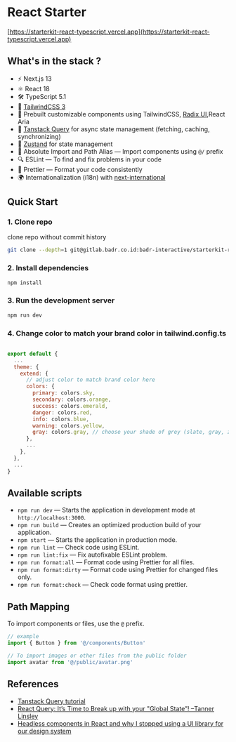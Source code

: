 # React Starter

[https://starterkit-react-typescript.vercel.app](https://starterkit-react-typescript.vercel.app)

## What's in the stack ?

- ⚡️ Next.js 13
- ⚛️ React 18
- 🛠️ TypeScript 5.1
- 🎨 [TailwindCSS 3](https://tailwindcss.com)
- 💎 Prebuilt customizable components using TailwindCSS, [Radix UI](https://www.radix-ui.com/),React Aria
- 🚀 [Tanstack Query](https://tanstack.com/query) for async state management (fetching, caching, synchronizing)
- 💾 [Zustand](https://zustand-demo.pmnd.rs) for state management
- 📁 Absolute Import and Path Alias — Import components using `@/` prefix
- 🔍 ESLint — To find and fix problems in your code
- 📝 Prettier — Format your code consistently
- 🌍 Internationalization (i18n) with [next-international](https://github.com/QuiiBz/next-international) 

## Quick Start

### 1. Clone repo

clone repo without commit history

```bash
git clone --depth=1 git@gitlab.badr.co.id:badr-interactive/starterkit-react-typescript.git my-project-name
```

### 2. Install dependencies

```bash
npm install
```

### 3. Run the development server

```bash
npm run dev
```

### 4. Change color to match your brand color in tailwind.config.ts

```javascript

export default {
  ...  
  theme: {
    extend: {
      // adjust color to match brand color here
      colors: {
        primary: colors.sky,
        secondary: colors.orange,
        success: colors.emerald,
        danger: colors.red,
        info: colors.blue,
        warning: colors.yellow,
        gray: colors.gray, // choose your shade of grey (slate, gray, zinc, neutral, stone)
      },
      ...
    },
  },
  ...
} 
```

## Available scripts

- `npm run dev` — Starts the application in development mode at `http://localhost:3000`.
- `npm run build` — Creates an optimized production build of your application.
- `npm start` — Starts the application in production mode.
- `npm run lint` — Check code using ESLint.
- `npm run lint:fix` — Fix autofixable ESLint problem.
- `npm run format:all` — Format code using Prettier for all files.
- `npm run format:dirty` — Format code using Prettier for changed files only.
- `npm run format:check` — Check code format using prettier.

## Path Mapping

To import components or files, use the `@` prefix.

```jsx
// example
import { Button } from '@/components/Button'

// To import images or other files from the public folder
import avatar from '@/public/avatar.png'
```

## References

- [Tanstack Query tutorial](https://www.youtube.com/watch?v=r8Dg0KVnfMA)
- [React Query: It’s Time to Break up with your "Global State”! –Tanner Linsley](https://www.youtube.com/watch?v=seU46c6Jz7E)
- [Headless components in React and why I stopped using a UI library for our design system](https://medium.com/@nirbenyair/headless-components-in-react-and-why-i-stopped-using-ui-libraries-a8208197c268)
